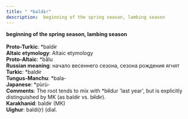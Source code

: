 ```yaml
---
title: " *baldɨr"
description:  beginning of the spring season, lambing season
---
```

<p data-pagefind-weight="0.5">
<strong> beginning of the spring season, lambing season</strong><br><br>
<strong>Proto-Turkic</strong>:  *baldɨr<br>
<strong>Altaic etymology</strong>:  Altaic etymology<br>
<strong> Proto-Altaic</strong>:  *bằlu<br>
<strong>Russian meaning</strong>:  начало весеннего сезона, сезона рождения ягнят<br>
<strong>Turkic</strong>:  *baldɨr<br>
<strong>Tungus-Manchu</strong>:  *bala-<br>
<strong>Japanese</strong>:  *pùrù-<br>
<strong>Comments</strong>:  The root tends to mix with *bɨldur 'last year', but is explicitly distinguished by MK (as baldɨr vs. bɨldɨr).<br>
<strong>Karakhanid</strong>:  baldɨr (MK)<br>
<strong>Uighur</strong>:  baldi(r) (dial.<br>

</p>
